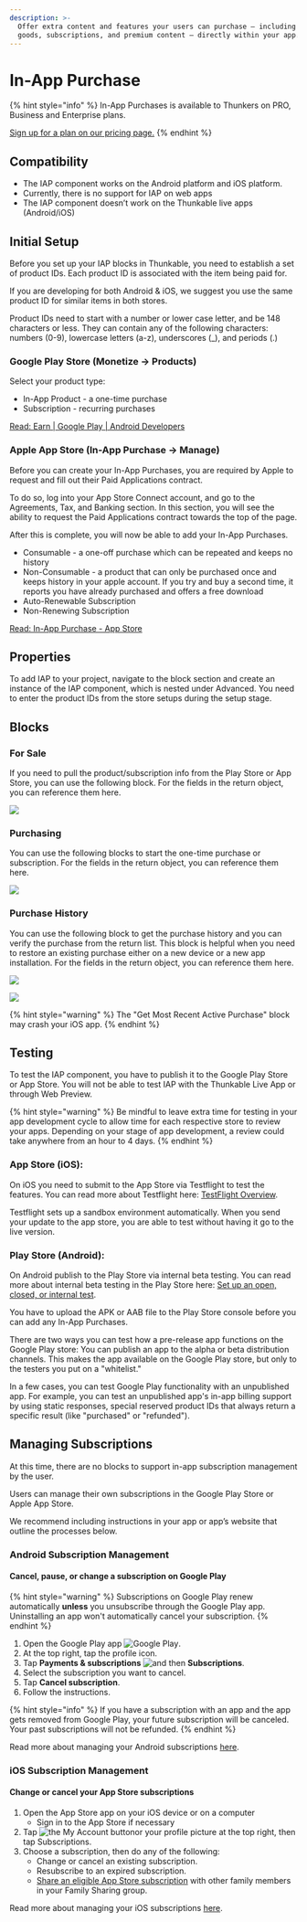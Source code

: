 ```yaml
---
description: >-
  Offer extra content and features your users can purchase — including digital
  goods, subscriptions, and premium content — directly within your app.
---
```


# In-App Purchase

{% hint style="info" %}
In-App Purchases is available to Thunkers on PRO, Business and Enterprise plans.&#x20;

[Sign up for a plan on our pricing page.](https://thunkable.com/#/pricing)
{% endhint %}

## Compatibility

* The IAP component works on the Android platform and iOS platform.
* Currently, there is no support for IAP on web apps
* The IAP component doesn’t work on the Thunkable live apps (Android/iOS)

## **Initial Setup**

Before you set up your IAP blocks in Thunkable, you need to establish a set of product IDs. Each product ID is associated with the item being paid for.&#x20;

If you are developing for both Android & iOS, we suggest you use the same product ID for similar items in both stores.

Product IDs need to start with a number or lower case letter, and be 148 characters or less. They can contain  any of the following characters: numbers (0-9), lowercase letters (a-z), underscores (\_), and periods (.)

### Google Play Store (Monetize → Products)

Select your product type:

* In-App Product - a one-time purchase
* Subscription - recurring purchases

[Read: Earn | Google Play | Android Developers](https://developer.android.com/distribute/best-practices/earn)

### Apple App Store (In-App Purchase → Manage)

Before you can create your In-App Purchases, you are required by Apple to request and fill out their Paid Applications contract.

To do so, log into your App Store Connect account, and go to the Agreements, Tax, and Banking section. In this section, you will see the ability to request the Paid Applications contract towards the top of the page.

After this is complete, you will now be able to add your In-App Purchases.

* Consumable - a one-off purchase which can be repeated and keeps no history&#x20;
* Non-Consumable - a product that can only be purchased once and keeps history in your apple account. If you try and buy a second time, it reports you have already purchased and offers a free download
* Auto-Renewable Subscription
* Non-Renewing Subscription

[Read: In-App Purchase - App Store](https://developer.apple.com/in-app-purchase/)

## Properties

To add IAP to your project, navigate to the block section and create an instance of the IAP component, which is nested under Advanced. You need to enter the product IDs from the store setups during the setup stage.



## Blocks

### For Sale

If you need to pull the product/subscription info from the Play Store or App Store, you can use the following block. For the fields in the return object, you can reference them here.

![](<.gitbook/assets/Blocks- For sale.png>)

### Purchasing

You can use the following blocks to start the one-time purchase or subscription. For the fields in the return object, you can reference them here.

![](<.gitbook/assets/image (215) (1).png>)

### Purchase History&#x20;

You can use the following block to get the purchase history and you can verify the purchase from the return list. This block is helpful when you need to restore an existing purchase either on a new device or a new app installation. For the fields in the return object, you can reference them here.

![](.gitbook/assets/Blocks-PurchaseHistory1.png)

![](.gitbook/assets/Blocks-PurchaseHistory2.png)

{% hint style="warning" %}
The "Get Most Recent Active Purchase" block may crash your iOS app.&#x20;
{% endhint %}

## Testing

To test the IAP component, you have to publish it to the Google Play Store or App Store. You will not be able to test IAP with the Thunkable Live App or through Web Preview.

{% hint style="warning" %}
Be mindful to leave extra time for testing in your app development cycle to allow time for each respective store to review your apps. Depending on your stage of app development, a review could take anywhere from an hour to 4 days.
{% endhint %}

### App Store (iOS):

On iOS you need to submit to the App Store via Testflight to test the features. You can read more about Testflight here: [TestFlight Overview](https://docs.thunkable.com/publish-to-app-store-ios/testflight-overview).&#x20;

Testflight sets up a sandbox environment automatically. When you send your update to the app store, you are able to test without having it go to the live version.

### Play Store (Android):

On Android publish to the Play Store via internal beta testing. You can read more about internal beta testing in the Play Store here: [Set up an open, closed, or internal test](https://support.google.com/googleplay/android-developer/answer/9845334?hl=en).&#x20;

You have to upload the APK or AAB file to the Play Store console before you can add any In-App Purchases.

There are two ways you can test how a pre-release app functions on the Google Play store: You can publish an app to the alpha or beta distribution channels. This makes the app available on the Google Play store, but only to the testers you put on a "whitelist."

&#x20;In a few cases, you can test Google Play functionality with an unpublished app. For example, you can test an unpublished app's in-app billing support by using static responses, special reserved product IDs that always return a specific result (like "purchased" or "refunded").

## Managing Subscriptions

At this time, there are no blocks to support in-app subscription management by the user.&#x20;

Users can manage their own subscriptions in the Google Play Store or Apple App Store.

We recommend including instructions in your app or app’s website that outline the processes below.

### Android Subscription Management

#### Cancel, pause, or change a subscription on Google Play&#x20;

{% hint style="warning" %}
Subscriptions on Google Play renew automatically **unless** you unsubscribe through the Google Play app. Uninstalling an app won't automatically cancel your subscription.&#x20;
{% endhint %}

1. Open the Google Play app ![Google Play](https://lh3.googleusercontent.com/7R1uFoIRzvb36XFP28r43j53tmk94Y0IfBNNOeIqlvtAvVlzxobBCxFku2aHloYYoR4=h36).
2. At the top right, tap the profile icon.
3. Tap **Payments & subscriptions** ![and then](https://lh3.googleusercontent.com/3\_l97rr0GvhSP2XV5OoCkV2ZDTIisAOczrSdzNCBxhIKWrjXjHucxNwocghoUa39gw=w36-h36) **Subscriptions**.
4. Select the subscription you want to cancel.
5. Tap **Cancel subscription**.
6. Follow the instructions.

{% hint style="info" %}
If you have a subscription with an app and the app gets removed from Google Play, your future subscription will be canceled. Your past subscriptions will not be refunded.
{% endhint %}

Read more about managing your Android subscriptions [here](https://support.google.com/googleplay/answer/7018481?hl=en\&co=GENIE.Platform%3DAndroid#zippy=%2Ccancel-a-subscription-on-the-google-play-app).

### iOS Subscription Management

#### Change or cancel your App Store subscriptions&#x20;

1. Open the App Store app on your iOS device or on a computer
   * Sign in to the App Store if necessary
2. Tap  <img src="https://lh6.googleusercontent.com/I6R62VCS_F11SgaTmivEk-xcoDKPmOkM8PdTfs-4EXqb5mVeBLD2k67hmV_6j3NBLYva4IR5-sCT1rfvIAoYoyE7_5CbDRNXGzjLsBK2CP4JuNwQenVV8lWgAVWVDUxQDbzvZWvH" alt="the My Account button" data-size="line">or your profile picture at the top right, then tap Subscriptions.
3. Choose a subscription, then do any of the following:
   * Change or cancel an existing subscription.
   * Resubscribe to an expired subscription.
   * [Share an eligible App Store subscription](https://support.apple.com/guide/iphone/share-subscriptions-iph6e7917d3f/15.0/ios/15.0#iph6f8d8ed1c) with other family members in your Family Sharing group.

Read more about managing your iOS subscriptions [here](https://support.apple.com/guide/iphone/manage-purchases-subscriptions-settings-iph3dfd91de/ios).
